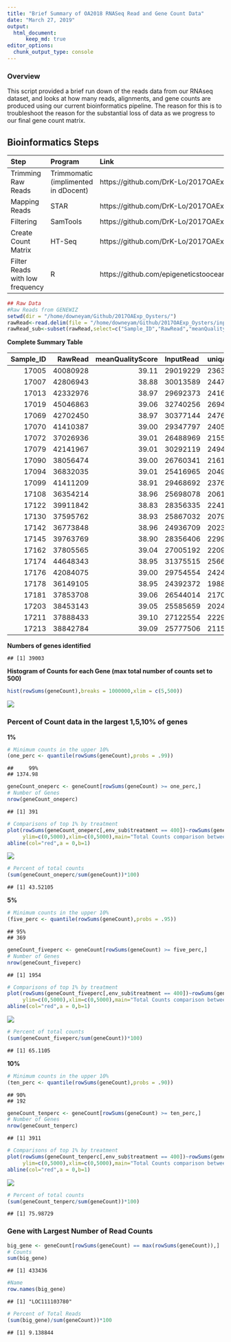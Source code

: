 ```yaml
---
title: "Brief Summary of OA2018 RNASeq Read and Gene Count Data"
date: "March 27, 2019"
output: 
  html_document:
      keep_md: true
editor_options: 
  chunk_output_type: console
---
```


### Overview
This script provided a brief run down of the reads data from our RNAseq dataset, and looks at how many reads, alignments, and gene counts are produced using our current bioinformatics pipeline. The reason for this is to troubleshoot the reason for the substantial loss of data as we progress to our final gene count matrix.

## Bioinformatics Steps
<table class="table table-striped table-hover table-condensed" style="margin-left: auto; margin-right: auto;">
 <thead>
  <tr>
   <th style="text-align:left;"> Step </th>
   <th style="text-align:left;"> Program </th>
   <th style="text-align:left;"> Link </th>
  </tr>
 </thead>
<tbody>
  <tr>
   <td style="text-align:left;"> Trimming Raw Reads </td>
   <td style="text-align:left;"> Trimmomatic (implimented in dDocent) </td>
   <td style="text-align:left;"> https://github.com/DrK-Lo/2017OAExp_Oysters/blob/master/markdown_files/01B_CV17_RNA_Alignment_trimming.Rmd </td>
  </tr>
  <tr>
   <td style="text-align:left;"> Mapping Reads </td>
   <td style="text-align:left;"> STAR </td>
   <td style="text-align:left;"> https://github.com/DrK-Lo/2017OAExp_Oysters/blob/master/markdown_files/01C_CV17_RNA_Alignment_ReadMapping.Rmd </td>
  </tr>
  <tr>
   <td style="text-align:left;"> Filtering </td>
   <td style="text-align:left;"> SamTools </td>
   <td style="text-align:left;"> https://github.com/DrK-Lo/2017OAExp_Oysters/blob/master/markdown_files/01D_CV17_RNA_Alignment_Filtering.Rmd </td>
  </tr>
  <tr>
   <td style="text-align:left;"> Create Count Matrix </td>
   <td style="text-align:left;"> HT-Seq </td>
   <td style="text-align:left;"> https://github.com/DrK-Lo/2017OAExp_Oysters/blob/master/markdown_files/02_CV17_RNA_createCountMatrix.Rmd </td>
  </tr>
  <tr>
   <td style="text-align:left;"> Filter Reads with low frequency </td>
   <td style="text-align:left;"> R </td>
   <td style="text-align:left;"> https://github.com/epigeneticstoocean/2017OAExp_Oysters/blob/master/markdown_files/STAR_pipeline/03A_CV17_RNA_countFilteringandAnalysis.md </td>
  </tr>
</tbody>
</table>
  

```r
## Raw Data
#Raw Reads from GENEWIZ
setwd(dir = "/home/downeyam/Github/2017OAExp_Oysters/")
rawRead<-read.delim(file = "/home/downeyam/Github/2017OAExp_Oysters/input_files/RNA/RNASeq_RawReadInfo_spaceDelim.txt",sep = " ",header = TRUE)
rawRead_sub<-subset(rawRead,select=c("Sample_ID","RawRead","meanQualityScore"))
```
  

  

  
**Complete Summary Table**
<table class="table table-striped table-hover table-condensed" style="margin-left: auto; margin-right: auto;">
 <thead>
  <tr>
   <th style="text-align:right;"> Sample_ID </th>
   <th style="text-align:right;"> RawRead </th>
   <th style="text-align:right;"> meanQualityScore </th>
   <th style="text-align:left;"> InputRead </th>
   <th style="text-align:left;"> uniqAlign </th>
   <th style="text-align:left;"> perAlign </th>
   <th style="text-align:right;"> geneCounts </th>
  </tr>
 </thead>
<tbody>
  <tr>
   <td style="text-align:right;"> 17005 </td>
   <td style="text-align:right;"> 40080928 </td>
   <td style="text-align:right;"> 39.11 </td>
   <td style="text-align:left;"> 29019229 </td>
   <td style="text-align:left;"> 23633603 </td>
   <td style="text-align:left;"> 81.44% </td>
   <td style="text-align:right;"> 185575 </td>
  </tr>
  <tr>
   <td style="text-align:right;"> 17007 </td>
   <td style="text-align:right;"> 42806943 </td>
   <td style="text-align:right;"> 38.88 </td>
   <td style="text-align:left;"> 30013589 </td>
   <td style="text-align:left;"> 24472768 </td>
   <td style="text-align:left;"> 81.54% </td>
   <td style="text-align:right;"> 212677 </td>
  </tr>
  <tr>
   <td style="text-align:right;"> 17013 </td>
   <td style="text-align:right;"> 42332976 </td>
   <td style="text-align:right;"> 38.97 </td>
   <td style="text-align:left;"> 29692373 </td>
   <td style="text-align:left;"> 24165399 </td>
   <td style="text-align:left;"> 81.39% </td>
   <td style="text-align:right;"> 215799 </td>
  </tr>
  <tr>
   <td style="text-align:right;"> 17019 </td>
   <td style="text-align:right;"> 45046863 </td>
   <td style="text-align:right;"> 39.06 </td>
   <td style="text-align:left;"> 32740256 </td>
   <td style="text-align:left;"> 26949499 </td>
   <td style="text-align:left;"> 82.31% </td>
   <td style="text-align:right;"> 207748 </td>
  </tr>
  <tr>
   <td style="text-align:right;"> 17069 </td>
   <td style="text-align:right;"> 42702450 </td>
   <td style="text-align:right;"> 38.97 </td>
   <td style="text-align:left;"> 30377144 </td>
   <td style="text-align:left;"> 24762251 </td>
   <td style="text-align:left;"> 81.52% </td>
   <td style="text-align:right;"> 250191 </td>
  </tr>
  <tr>
   <td style="text-align:right;"> 17070 </td>
   <td style="text-align:right;"> 41410387 </td>
   <td style="text-align:right;"> 39.00 </td>
   <td style="text-align:left;"> 29347797 </td>
   <td style="text-align:left;"> 24059682 </td>
   <td style="text-align:left;"> 81.98% </td>
   <td style="text-align:right;"> 202828 </td>
  </tr>
  <tr>
   <td style="text-align:right;"> 17072 </td>
   <td style="text-align:right;"> 37026936 </td>
   <td style="text-align:right;"> 39.01 </td>
   <td style="text-align:left;"> 26488969 </td>
   <td style="text-align:left;"> 21553241 </td>
   <td style="text-align:left;"> 81.37% </td>
   <td style="text-align:right;"> 186061 </td>
  </tr>
  <tr>
   <td style="text-align:right;"> 17079 </td>
   <td style="text-align:right;"> 42141967 </td>
   <td style="text-align:right;"> 39.01 </td>
   <td style="text-align:left;"> 30292119 </td>
   <td style="text-align:left;"> 24944269 </td>
   <td style="text-align:left;"> 82.35% </td>
   <td style="text-align:right;"> 197786 </td>
  </tr>
  <tr>
   <td style="text-align:right;"> 17090 </td>
   <td style="text-align:right;"> 38056474 </td>
   <td style="text-align:right;"> 39.00 </td>
   <td style="text-align:left;"> 26760341 </td>
   <td style="text-align:left;"> 21610158 </td>
   <td style="text-align:left;"> 80.75% </td>
   <td style="text-align:right;"> 205831 </td>
  </tr>
  <tr>
   <td style="text-align:right;"> 17094 </td>
   <td style="text-align:right;"> 36832035 </td>
   <td style="text-align:right;"> 39.01 </td>
   <td style="text-align:left;"> 25416965 </td>
   <td style="text-align:left;"> 20495912 </td>
   <td style="text-align:left;"> 80.64% </td>
   <td style="text-align:right;"> 184038 </td>
  </tr>
  <tr>
   <td style="text-align:right;"> 17099 </td>
   <td style="text-align:right;"> 41411209 </td>
   <td style="text-align:right;"> 38.91 </td>
   <td style="text-align:left;"> 29468692 </td>
   <td style="text-align:left;"> 23761132 </td>
   <td style="text-align:left;"> 80.63% </td>
   <td style="text-align:right;"> 206474 </td>
  </tr>
  <tr>
   <td style="text-align:right;"> 17108 </td>
   <td style="text-align:right;"> 36354214 </td>
   <td style="text-align:right;"> 38.96 </td>
   <td style="text-align:left;"> 25698078 </td>
   <td style="text-align:left;"> 20611752 </td>
   <td style="text-align:left;"> 80.21% </td>
   <td style="text-align:right;"> 183555 </td>
  </tr>
  <tr>
   <td style="text-align:right;"> 17122 </td>
   <td style="text-align:right;"> 39911842 </td>
   <td style="text-align:right;"> 38.83 </td>
   <td style="text-align:left;"> 28356335 </td>
   <td style="text-align:left;"> 22415131 </td>
   <td style="text-align:left;"> 79.05% </td>
   <td style="text-align:right;"> 216649 </td>
  </tr>
  <tr>
   <td style="text-align:right;"> 17130 </td>
   <td style="text-align:right;"> 37595762 </td>
   <td style="text-align:right;"> 38.93 </td>
   <td style="text-align:left;"> 25867032 </td>
   <td style="text-align:left;"> 20798835 </td>
   <td style="text-align:left;"> 80.41% </td>
   <td style="text-align:right;"> 189667 </td>
  </tr>
  <tr>
   <td style="text-align:right;"> 17142 </td>
   <td style="text-align:right;"> 36773848 </td>
   <td style="text-align:right;"> 38.96 </td>
   <td style="text-align:left;"> 24936709 </td>
   <td style="text-align:left;"> 20235788 </td>
   <td style="text-align:left;"> 81.15% </td>
   <td style="text-align:right;"> 170509 </td>
  </tr>
  <tr>
   <td style="text-align:right;"> 17145 </td>
   <td style="text-align:right;"> 39763769 </td>
   <td style="text-align:right;"> 38.90 </td>
   <td style="text-align:left;"> 28356406 </td>
   <td style="text-align:left;"> 22997949 </td>
   <td style="text-align:left;"> 81.10% </td>
   <td style="text-align:right;"> 173338 </td>
  </tr>
  <tr>
   <td style="text-align:right;"> 17162 </td>
   <td style="text-align:right;"> 37805565 </td>
   <td style="text-align:right;"> 39.04 </td>
   <td style="text-align:left;"> 27005192 </td>
   <td style="text-align:left;"> 22097167 </td>
   <td style="text-align:left;"> 81.83% </td>
   <td style="text-align:right;"> 184528 </td>
  </tr>
  <tr>
   <td style="text-align:right;"> 17174 </td>
   <td style="text-align:right;"> 44648343 </td>
   <td style="text-align:right;"> 38.95 </td>
   <td style="text-align:left;"> 31375515 </td>
   <td style="text-align:left;"> 25664857 </td>
   <td style="text-align:left;"> 81.80% </td>
   <td style="text-align:right;"> 262110 </td>
  </tr>
  <tr>
   <td style="text-align:right;"> 17176 </td>
   <td style="text-align:right;"> 42084075 </td>
   <td style="text-align:right;"> 39.00 </td>
   <td style="text-align:left;"> 29754554 </td>
   <td style="text-align:left;"> 24247096 </td>
   <td style="text-align:left;"> 81.49% </td>
   <td style="text-align:right;"> 196390 </td>
  </tr>
  <tr>
   <td style="text-align:right;"> 17178 </td>
   <td style="text-align:right;"> 36149105 </td>
   <td style="text-align:right;"> 38.95 </td>
   <td style="text-align:left;"> 24392372 </td>
   <td style="text-align:left;"> 19880266 </td>
   <td style="text-align:left;"> 81.50% </td>
   <td style="text-align:right;"> 156620 </td>
  </tr>
  <tr>
   <td style="text-align:right;"> 17181 </td>
   <td style="text-align:right;"> 37853708 </td>
   <td style="text-align:right;"> 39.06 </td>
   <td style="text-align:left;"> 26544014 </td>
   <td style="text-align:left;"> 21704951 </td>
   <td style="text-align:left;"> 81.77% </td>
   <td style="text-align:right;"> 156228 </td>
  </tr>
  <tr>
   <td style="text-align:right;"> 17203 </td>
   <td style="text-align:right;"> 38453143 </td>
   <td style="text-align:right;"> 39.05 </td>
   <td style="text-align:left;"> 25585659 </td>
   <td style="text-align:left;"> 20245614 </td>
   <td style="text-align:left;"> 79.13% </td>
   <td style="text-align:right;"> 192130 </td>
  </tr>
  <tr>
   <td style="text-align:right;"> 17211 </td>
   <td style="text-align:right;"> 37888433 </td>
   <td style="text-align:right;"> 39.10 </td>
   <td style="text-align:left;"> 27122554 </td>
   <td style="text-align:left;"> 22291205 </td>
   <td style="text-align:left;"> 82.19% </td>
   <td style="text-align:right;"> 186060 </td>
  </tr>
  <tr>
   <td style="text-align:right;"> 17213 </td>
   <td style="text-align:right;"> 38842784 </td>
   <td style="text-align:right;"> 39.09 </td>
   <td style="text-align:left;"> 25777506 </td>
   <td style="text-align:left;"> 21157706 </td>
   <td style="text-align:left;"> 82.08% </td>
   <td style="text-align:right;"> 219996 </td>
  </tr>
</tbody>
</table>

**Numbers of genes identified**

```
## [1] 39003
```

**Histogram of Counts for each Gene (max total number of counts set to 500)**

```r
hist(rowSums(geneCount),breaks = 1000000,xlim = c(5,500))
```

![](readAnalysis_files/figure-html/unnamed-chunk-7-1.png)<!-- -->

### Percent of Count data in the largest 1,5,10% of genes
**1%**  

```r
# Minimum counts in the upper 10%
(one_perc <- quantile(rowSums(geneCount),probs = .99))
```

```
##     99% 
## 1374.98
```

```r
geneCount_oneperc <- geneCount[rowSums(geneCount) >= one_perc,]
# Number of Genes
nrow(geneCount_oneperc)
```

```
## [1] 391
```

```r
# Comparisons of top 1% by treatment
plot(rowSums(geneCount_oneperc[,env_sub$treatment == 400])~rowSums(geneCount_oneperc[,env_sub$treatment == 2800]),
     ylim=c(0,5000),xlim=c(0,5000),main="Total Counts comparison between treatment - top 1%",ylab= "pCO2 400",xlab="pCO2 2800")
abline(col="red",a = 0,b=1)
```

![](readAnalysis_files/figure-html/unnamed-chunk-8-1.png)<!-- -->

```r
# Percent of total counts
(sum(geneCount_oneperc/sum(geneCount))*100)
```

```
## [1] 43.52105
```
**5%**

```r
# Minimum counts in the upper 10%
(five_perc <- quantile(rowSums(geneCount),probs = .95))
```

```
## 95% 
## 369
```

```r
geneCount_fiveperc <- geneCount[rowSums(geneCount) >= five_perc,]
# Number of Genes
nrow(geneCount_fiveperc)
```

```
## [1] 1954
```

```r
# Comparisons of top 1% by treatment
plot(rowSums(geneCount_fiveperc[,env_sub$treatment == 400])~rowSums(geneCount_fiveperc[,env_sub$treatment == 2800]),
     ylim=c(0,5000),xlim=c(0,5000),main="Total Counts comparison between treatment - top 5%",ylab= "pCO2 400",xlab="pCO2 2800")
abline(col="red",a = 0,b=1)
```

![](readAnalysis_files/figure-html/unnamed-chunk-9-1.png)<!-- -->

```r
# Percent of total counts
(sum(geneCount_fiveperc/sum(geneCount))*100)
```

```
## [1] 65.1105
```
**10%**

```r
# Minimum counts in the upper 10%
(ten_perc <- quantile(rowSums(geneCount),probs = .90))
```

```
## 90% 
## 192
```

```r
geneCount_tenperc <- geneCount[rowSums(geneCount) >= ten_perc,]
# Number of Genes
nrow(geneCount_tenperc)
```

```
## [1] 3911
```

```r
# Comparisons of top 1% by treatment
plot(rowSums(geneCount_tenperc[,env_sub$treatment == 400])~rowSums(geneCount_tenperc[,env_sub$treatment == 2800]),
     ylim=c(0,5000),xlim=c(0,5000),main="Total Counts comparison between treatment - top 5%",ylab= "pCO2 400",xlab="pCO2 2800")
abline(col="red",a = 0,b=1)
```

![](readAnalysis_files/figure-html/unnamed-chunk-10-1.png)<!-- -->

```r
# Percent of total counts
(sum(geneCount_tenperc/sum(geneCount))*100)
```

```
## [1] 75.98729
```
### Gene with Largest Number of Read Counts

```r
big_gene <- geneCount[rowSums(geneCount) == max(rowSums(geneCount)),]
# Counts
sum(big_gene)
```

```
## [1] 433436
```

```r
#Name
row.names(big_gene)
```

```
## [1] "LOC111103780"
```

```r
# Percent of Total Reads
(sum(big_gene)/sum(geneCount))*100
```

```
## [1] 9.138844
```
